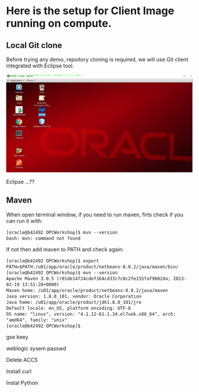 # Here is the setup for Client Image running on compute. #

## Local Git clone ##
Before trying any demo, repoitory cloning is required, we will use Git client integrated with Eclipse tool.

![](images/EnvSetup/git-eclipse-01.png)

Eclipse ...??


## Maven ##
When open terminal window, if you need to run maven, firts check if you can run it with:

    [oracle@b42492 OPCWorkshop]$ mvn --version
    bash: mvn: command not found

If not then add maven to PATH and check again:

    [oracle@b42492 OPCWorkshop]$ export PATH=$PATH:/u01/app/oracle/product/netbeans-8.0.2/java/maven/bin/
    [oracle@b42492 OPCWorkshop]$ mvn --version
    Apache Maven 3.0.5 (r01de14724cdef164cd33c7c8c2fe155faf9602da; 2013-02-19 13:51:28+0000)
    Maven home: /u01/app/oracle/product/netbeans-8.0.2/java/maven
    Java version: 1.8.0_101, vendor: Oracle Corporation
    Java home: /u01/app/oracle/product/jdk1.8.0_101/jre
    Default locale: en_US, platform encoding: UTF-8
    OS name: "linux", version: "4.1.12-61.1.34.el7uek.x86_64", arch: "amd64", family: "unix"
    [oracle@b42492 OPCWorkshop]$ 




gse keey

weblogic
sysem passwd

Delete ACCS


Install curl

Instal Python

